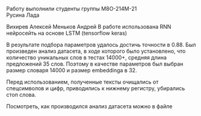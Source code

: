 Работу выполнили студенты группы М8О-214М-21  
Русина Лада

Вихирев Алексей
Меньков Андрей
В работе использована RNN нейросейть на основе LSTM (tensorflow keras)  


В результате подбора параметров удалось достичь точности в 0.88. 
Был произведен анализ датасета, в ходе которого было установлено, что количество уникальных слов в тестах 14000+, средняя длина предложений 35 слов.
Поэтому в качестве параметров был выбран размер словаря 14000 и размер embeddingа в 32.

Перед использованием, полученные тексты очищались от спецсимволов и цифр, приводились к нижнему регистру, убирались стоп слова. 

Посмотреть, как производился анализ датасета можно в файле

